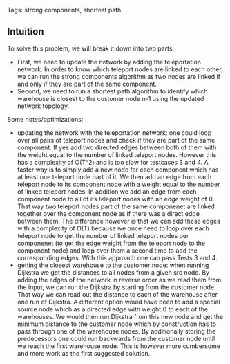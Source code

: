 Tags: strong components, shortest path

## Intuition

To solve this problem, we will break it down into two parts:
- First, we need to update the network by adding the teleportation network. In order to know which teleport nodes are linked to each other, we can run the strong components algorithm as two nodes are linked if and only if they are part of the same component.
- Second, we need to run a shortest path algorithm to identify which warehouse is closest to the customer node n-1 using the updated network topology.

Some notes/optimizations:
- updating the network with the teleportation network: one could loop over all pairs of teleport nodes and check if they are part of the same component. If yes add two directed edges between both of them with the weight equal to the number of linked teleport nodes. However this has a complexity of O(T^2) and is too slow for testcases 3 and 4. A faster way is to simply add a new node for each component which has at least one teleport node part of it. We then add an edge from each teleport node to its component node with a weight equal to the number of linked teleport nodes. In addition we add an edge from each component node to all of its teleport nodes with an edge weight of 0. That way two teleport nodes part of the same componenet are linked together over the component node as if there was a direct edge between them. The difference however is that we can add these edges with a complexity of O(T) because we once need to loop over each teleport node to get the number of linked teleport nodes per componenet (to get the edge weight from the teleport node to the component node) and loop over them a second time to add the corresponding edges. With this approach one can pass Tests 3 and 4.
- getting the closest warehouse to the customer node: when running Dijkstra we get the distances to all nodes from a given src node. By adding the edges of the network in reverse order as we read them from the input, we can run the Dijkstra by starting from the customer node. That way we can read out the distance to each of the warehouse after one run of Dijkstra.
A different option would have been to add a special source node which as a directed edge with weight 0 to each of the warehouses. We would then run Dijkstra from this new node and get the minimum distance to the customer node which by construction has to pass through one of the warehouse nodes. By additionally storing the predecessors one could run backwards from the customer node until we reach the first warehouse node. This is however more cumbersome and more work as the first suggested solution.